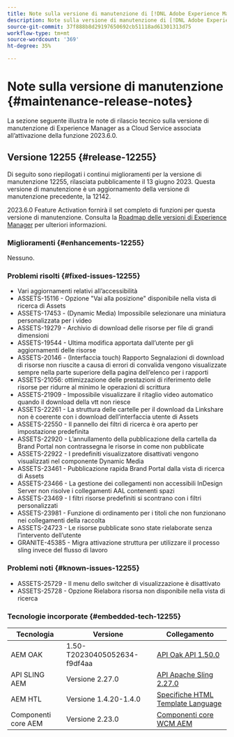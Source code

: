```yaml
---
title: Note sulla versione di manutenzione di [!DNL Adobe Experience Manager] as a Cloud Service associato all’attivazione della funzione 2023.6.0.
description: Note sulla versione di manutenzione di [!DNL Adobe Experience Manager] as a Cloud Service associato all’attivazione della funzione 2023.6.0.
source-git-commit: 37f888b8d29197650692cb51118ad61301313d75
workflow-type: tm+mt
source-wordcount: '369'
ht-degree: 35%

---
```


# Note sulla versione di manutenzione {#maintenance-release-notes}

La sezione seguente illustra le note di rilascio tecnico sulla versione di manutenzione di Experience Manager as a Cloud Service associata all’attivazione della funzione 2023.6.0.

## Versione 12255 {#release-12255}

Di seguito sono riepilogati i continui miglioramenti per la versione di manutenzione 12255, rilasciata pubblicamente il 13 giugno 2023. Questa versione di manutenzione è un aggiornamento della versione di manutenzione precedente, la 12142.

2023.6.0 Feature Activation fornirà il set completo di funzioni per questa versione di manutenzione. Consulta la [Roadmap delle versioni di Experience Manager](https://experienceleague.adobe.com/docs/experience-manager-release-information/aem-release-updates/update-releases-roadmap.html?lang=it) per ulteriori informazioni.

### Miglioramenti {#enhancements-12255}

Nessuno.

### Problemi risolti {#fixed-issues-12255}

- Vari aggiornamenti relativi all’accessibilità
- ASSETS-15116 - Opzione &quot;Vai alla posizione&quot; disponibile nella vista di ricerca di Assets
- ASSETS-17453 - (Dynamic Media) Impossibile selezionare una miniatura personalizzata per i video
- ASSETS-19279 - Archivio di download delle risorse per file di grandi dimensioni
- ASSETS-19544 - Ultima modifica apportata dall’utente per gli aggiornamenti delle risorse
- ASSETS-20146 - (Interfaccia touch) Rapporto Segnalazioni di download di risorse non riuscite a causa di errori di convalida vengono visualizzate sempre nella parte superiore della pagina dell’elenco per i rapporti
- ASSETS-21056: ottimizzazione delle prestazioni di riferimento delle risorse per ridurre al minimo le operazioni di scrittura
- ASSETS-21909 - Impossibile visualizzare il ritaglio video automatico quando il download della vtt non riesce
- ASSETS-22261 - La struttura delle cartelle per il download da Linkshare non è coerente con i download dell’interfaccia utente di Assets
- ASSETS-22550 - Il pannello dei filtri di ricerca è ora aperto per impostazione predefinita
- ASSETS-22920 - L’annullamento della pubblicazione della cartella da Brand Portal non contrassegna le risorse in come non pubblicate
- ASSETS-22922 - I predefiniti visualizzatore disattivati vengono visualizzati nel componente Dynamic Media
- ASSETS-23461 - Pubblicazione rapida Brand Portal dalla vista di ricerca di Assets
- ASSETS-23466 - La gestione dei collegamenti non accessibili InDesign Server non risolve i collegamenti AAL contenenti spazi
- ASSETS-23469 - I filtri risorse predefiniti si scontrano con i filtri personalizzati
- ASSETS-23981 - Funzione di ordinamento per i titoli che non funzionano nei collegamenti della raccolta
- ASSETS-24723 - Le risorse pubblicate sono state rielaborate senza l’intervento dell’utente
- GRANITE-45385 - Migra attivazione struttura per utilizzare il processo sling invece del flusso di lavoro

### Problemi noti {#known-issues-12255}

- ASSETS-25729 - Il menu dello switcher di visualizzazione è disattivato
- ASSETS-25728 - Opzione Rielabora risorsa non disponibile nella vista di ricerca

### Tecnologie incorporate {#embedded-tech-12255}

| Tecnologia | Versione | Collegamento |
|---|---|---|
| AEM OAK | 1.50-T20230405052634-f9df4aa | [API Oak API 1.50.0](https://www.javadoc.io/doc/org.apache.jackrabbit/oak-api/1.50.0/index.html) |
| API SLING AEM | Versione 2.27.0 | [API Apache Sling 2.27.0](https://www.javadoc.io/doc/org.apache.sling/org.apache.sling.api/latest/index.html) |
| AEM HTL | Versione 1.4.20-1.4.0 | [Specifiche HTML Template Language](https://github.com/adobe/htl-spec) |
| Componenti core AEM | Versione 2.23.0 | [Componenti core WCM AEM](https://github.com/adobe/aem-core-wcm-components) |
